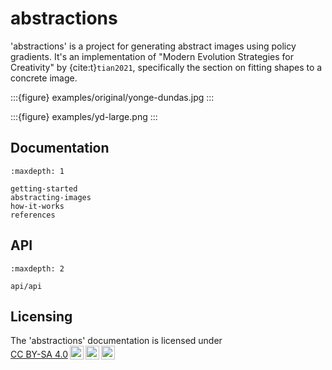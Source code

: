 # abstractions


'abstractions' is a project for generating abstract images using policy
gradients.  It's an implementation of "Modern Evolution Strategies for
Creativity" by {cite:t}`tian2021`, specifically the section on fitting shapes to
a concrete image.

:::{figure} examples/original/yonge-dundas.jpg
:::

:::{figure} examples/yd-large.png
:::

## Documentation
```{toctree}
:maxdepth: 1

getting-started
abstracting-images
how-it-works
references
```

## API
```{toctree}
:maxdepth: 2

api/api
```

## Licensing


<p xmlns:cc="http://creativecommons.org/ns#" >The 'abstractions' documentation is licensed under <a href="https://creativecommons.org/licenses/by-sa/4.0/?ref=chooser-v1" target="_blank" rel="license noopener noreferrer" style="display:inline-block;">CC BY-SA 4.0<img style="height:22px!important;margin-left:3px;vertical-align:text-bottom;" src="https://mirrors.creativecommons.org/presskit/icons/cc.svg?ref=chooser-v1" alt=""><img style="height:22px!important;margin-left:3px;vertical-align:text-bottom;" src="https://mirrors.creativecommons.org/presskit/icons/by.svg?ref=chooser-v1" alt=""><img style="height:22px!important;margin-left:3px;vertical-align:text-bottom;" src="https://mirrors.creativecommons.org/presskit/icons/sa.svg?ref=chooser-v1" alt=""></a></p>
